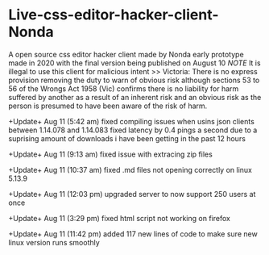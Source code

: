 # Live-css-editor-hacker-client-Nonda
A open source css editor hacker client made by Nonda early prototype made in 2020 with the final version being published on August 10 *NOTE* It is illegal to use this client for malicious intent >> Victoria: There is no express provision removing the duty to warn of obvious risk although sections 53 to 56 of the Wrongs Act 1958 (Vic) confirms there is no liability for harm suffered by another as a result of an inherent risk and an obvious risk as the person is presumed to have been aware of the risk of harm. 

+Update+ Aug 11 (5:42 am) fixed compiling issues when usins json clients between 1.14.078 and 1.14.083 fixed latency by 0.4 pings a second due to a suprising amount of downloads i have been getting in the past 12 hours

+Update+ Aug 11 (9:13 am) fixed issue with extracing zip files

+Update+ Aug 11 (10:37 am) fixed .md files not opening correctly on linux 5.13.9

+Update+ Aug 11 (12:03 pm) upgraded server to now support 250 users at once

+Update+ Aug 11 (3:29 pm) fixed html script not working on firefox 

+Update+ Aug 11 (11:42 pm) added 117 new lines of code to make sure new linux version runs smoothly
